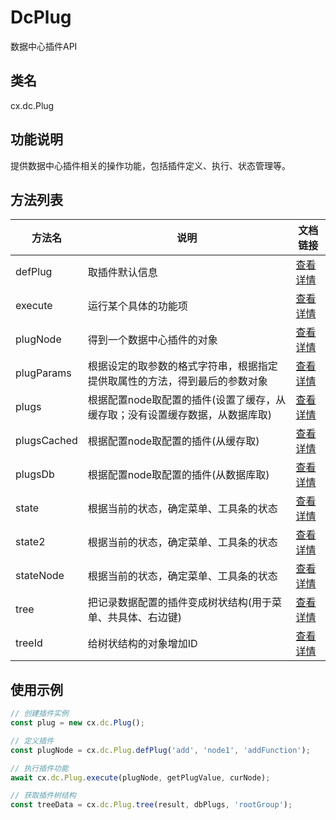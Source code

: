# DcPlug

数据中心插件API

## 类名
cx.dc.Plug

## 功能说明
提供数据中心插件相关的操作功能，包括插件定义、执行、状态管理等。

## 方法列表
| 方法名 | 说明 | 文档链接 |
|--------|------|----------|
| defPlug | 取插件默认信息 | [查看详情](./defPlug/README.md) |
| execute | 运行某个具体的功能项 | [查看详情](./execute/README.md) |
| plugNode | 得到一个数据中心插件的对象 | [查看详情](./plugNode/README.md) |
| plugParams | 根据设定的取参数的格式字符串，根据指定提供取属性的方法，得到最后的参数对象 | [查看详情](./plugParams/README.md) |
| plugs | 根据配置node取配置的插件(设置了缓存，从缓存取；没有设置缓存数据，从数据库取) | [查看详情](./plugs/README.md) |
| plugsCached | 根据配置node取配置的插件(从缓存取) | [查看详情](./plugsCached/README.md) |
| plugsDb | 根据配置node取配置的插件(从数据库取) | [查看详情](./plugsDb/README.md) |
| state | 根据当前的状态，确定菜单、工具条的状态 | [查看详情](./state/README.md) |
| state2 | 根据当前的状态，确定菜单、工具条的状态 | [查看详情](./state2/README.md) |
| stateNode | 根据当前的状态，确定菜单、工具条的状态 | [查看详情](./stateNode/README.md) |
| tree | 把记录数据配置的插件变成树状结构(用于菜单、共具体、右边键) | [查看详情](./tree/README.md) |
| treeId | 给树状结构的对象增加ID | [查看详情](./treeId/README.md) |

## 使用示例
```typescript
// 创建插件实例
const plug = new cx.dc.Plug();

// 定义插件
const plugNode = cx.dc.Plug.defPlug('add', 'node1', 'addFunction');

// 执行插件功能
await cx.dc.Plug.execute(plugNode, getPlugValue, curNode);

// 获取插件树结构
const treeData = cx.dc.Plug.tree(result, dbPlugs, 'rootGroup');
``` 